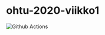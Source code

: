 # ohtu-2020-viikko1
![Github Actions](https://github.com/vlappala/ohtu-2020-viikko1/workflows/Java%20CI%20with%20Gradle/badge.svg)
